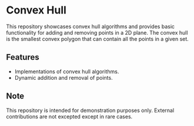 # Convex Hull
This repository showcases convex hull algorithms and provides basic functionality for adding and removing points in a 2D plane. The convex hull is the smallest convex polygon that can contain all the points in a given set.

## Features
- Implementations of convex hull algorithms.
- Dynamic addition and removal of points.

## Note
This repository is intended for demonstration purposes only. External contributions are not excepted except in rare cases.